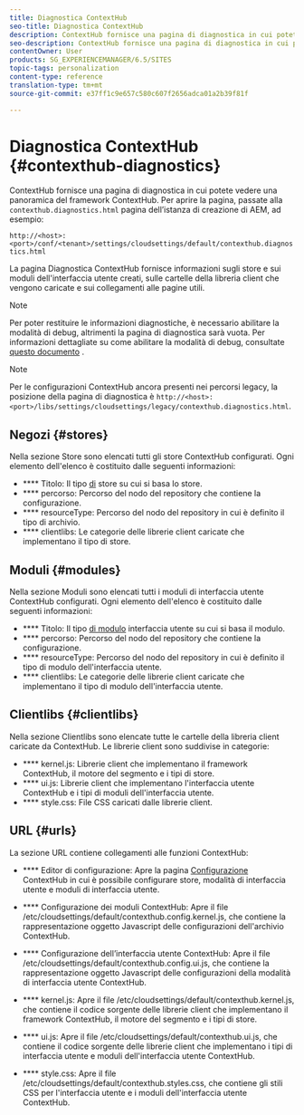 ```yaml
---
title: Diagnostica ContextHub
seo-title: Diagnostica ContextHub
description: ContextHub fornisce una pagina di diagnostica in cui potete vedere una panoramica del framework ContextHub
seo-description: ContextHub fornisce una pagina di diagnostica in cui potete vedere una panoramica del framework ContextHub
contentOwner: User
products: SG_EXPERIENCEMANAGER/6.5/SITES
topic-tags: personalization
content-type: reference
translation-type: tm+mt
source-git-commit: e37ff1c9e657c580c607f2656adca01a2b39f81f

---
```



# Diagnostica ContextHub {#contexthub-diagnostics}

ContextHub fornisce una pagina di diagnostica in cui potete vedere una panoramica del framework ContextHub. Per aprire la pagina, passate alla `contexthub.diagnostics.html` pagina dell’istanza di creazione di AEM, ad esempio:

`http://<host>:<port>/conf/<tenant>/settings/cloudsettings/default/contexthub.diagnostics.html`

La pagina Diagnostica ContextHub fornisce informazioni sugli store e sui moduli dell&#39;interfaccia utente creati, sulle cartelle della libreria client che vengono caricate e sui collegamenti alle pagine utili.

>[!NOTE]
>
>Per poter restituire le informazioni diagnostiche, è necessario abilitare la modalità di debug, altrimenti la pagina di diagnostica sarà vuota. Per informazioni dettagliate su come abilitare la modalità di debug, consultate [questo documento](/help/sites-administering/contexthub-config.md#debugging-contexthub) .

>[!NOTE]
>
>Per le configurazioni ContextHub ancora presenti nei percorsi legacy, la posizione della pagina di diagnostica è `http://<host>:<port>/libs/settings/cloudsettings/legacy/contexthub.diagnostics.html`.

## Negozi {#stores}

Nella sezione Store sono elencati tutti gli store ContextHub configurati. Ogni elemento dell&#39;elenco è costituito dalle seguenti informazioni:

* **** Titolo: Il tipo [di](/help/sites-developing/ch-samplestores.md) store su cui si basa lo store.
* **** percorso: Percorso del nodo del repository che contiene la configurazione.
* **** resourceType: Percorso del nodo del repository in cui è definito il tipo di archivio.
* **** clientlibs: Le categorie delle librerie client caricate che implementano il tipo di store.

## Moduli {#modules}

Nella sezione Moduli sono elencati tutti i moduli di interfaccia utente ContextHub configurati. Ogni elemento dell&#39;elenco è costituito dalle seguenti informazioni:

* **** Titolo: Il tipo [di modulo](/help/sites-developing/ch-samplemodules.md) interfaccia utente su cui si basa il modulo.
* **** percorso: Percorso del nodo del repository che contiene la configurazione.
* **** resourceType: Percorso del nodo del repository in cui è definito il tipo di modulo dell&#39;interfaccia utente.
* **** clientlibs: Le categorie delle librerie client caricate che implementano il tipo di modulo dell&#39;interfaccia utente.

## Clientlibs {#clientlibs}

Nella sezione Clientlibs sono elencate tutte le cartelle della libreria client caricate da ContextHub. Le librerie client sono suddivise in categorie:

* **** kernel.js: Librerie client che implementano il framework ContextHub, il motore del segmento e i tipi di store.
* **** ui.js: Librerie client che implementano l&#39;interfaccia utente ContextHub e i tipi di moduli dell&#39;interfaccia utente.
* **** style.css: File CSS caricati dalle librerie client.

## URL {#urls}

La sezione URL contiene collegamenti alle funzioni ContextHub:

* **** Editor di configurazione: Apre la pagina [Configurazione](/help/sites-administering/contexthub-config.md) ContextHub in cui è possibile configurare store, modalità di interfaccia utente e moduli di interfaccia utente.

* **** Configurazione dei moduli ContextHub: Apre il file /etc/cloudsettings/default/contexthub.config.kernel.js, che contiene la rappresentazione oggetto Javascript delle configurazioni dell&#39;archivio ContextHub.
* **** Configurazione dell’interfaccia utente ContextHub: Apre il file /etc/cloudsettings/default/contexthub.config.ui.js, che contiene la rappresentazione oggetto Javascript delle configurazioni della modalità di interfaccia utente ContextHub.
* **** kernel.js: Apre il file /etc/cloudsettings/default/contexthub.kernel.js, che contiene il codice sorgente delle librerie client che implementano il framework ContextHub, il motore del segmento e i tipi di store.
* **** ui.js: Apre il file /etc/cloudsettings/default/contexthub.ui.js, che contiene il codice sorgente delle librerie client che implementano i tipi di interfaccia utente e moduli dell&#39;interfaccia utente ContextHub.
* **** style.css: Apre il file /etc/cloudsettings/default/contexthub.styles.css, che contiene gli stili CSS per l&#39;interfaccia utente e i moduli dell&#39;interfaccia utente ContextHub.